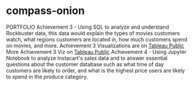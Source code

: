 # compass-onion
PORTFOLIO
  Achievement 3 - Using SQL to analyze and understand Rockbuster data, this data would explain the types of movies customers watch, what regions customers are located in, how much customers spend on movies, and more. 
        Achievement 3 Visualizations are on [Tableau Public](https://public.tableau.com/views/RockbusterCustomersbyCountry_17032529465180/Sheet1?:language=en-US&:sid=&:display_count=n&:origin=viz_share_link) More Achievement 3 Viz on [Tableau Public](https://public.tableau.com/shared/HDTR84XRJ?:display_count=n&:origin=viz_share_link)
  Achievement 4 - Using Jupyter Notebook to analyze Instacart's sales data and to answer essential questions about the customer database such as what time of day customers are likely to order, and what is the highest price users are likely to spend in the produce category.
